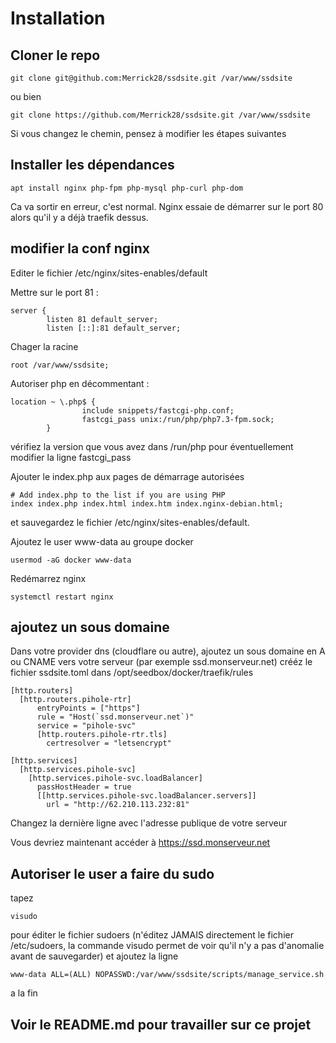# Installation

## Cloner le repo
```
git clone git@github.com:Merrick28/ssdsite.git /var/www/ssdsite
```
ou bien
```
git clone https://github.com/Merrick28/ssdsite.git /var/www/ssdsite
```

Si vous changez le chemin, pensez à modifier les étapes suivantes


## Installer les dépendances

```
apt install nginx php-fpm php-mysql php-curl php-dom
```
Ca va sortir en erreur, c'est normal. Nginx essaie de démarrer sur le port 80 alors qu'il y a déjà traefik dessus. 
## modifier la conf nginx

Editer le fichier /etc/nginx/sites-enables/default

Mettre sur le port 81 :
```
server {
        listen 81 default_server;
        listen [::]:81 default_server;
```
Chager la racine
```
root /var/www/ssdsite;
```
Autoriser php en décommentant :
```
location ~ \.php$ {
                include snippets/fastcgi-php.conf;
                fastcgi_pass unix:/run/php/php7.3-fpm.sock;
        }
```
vérifiez la version que vous avez dans /run/php pour éventuellement modifier la ligne fastcgi_pass

Ajouter le index.php aux pages de démarrage autorisées
``` 
# Add index.php to the list if you are using PHP
index index.php index.html index.htm index.nginx-debian.html;
```
et sauvegardez le fichier /etc/nginx/sites-enables/default.


Ajoutez le user www-data au groupe docker
```
usermod -aG docker www-data
```

Redémarrez nginx
```
systemctl restart nginx
```

## ajoutez un sous domaine
Dans votre provider dns (cloudflare ou autre), ajoutez un sous domaine en A ou CNAME vers votre serveur (par exemple ssd.monserveur.net)
crééz le fichier ssdsite.toml dans /opt/seedbox/docker/traefik/rules
```
[http.routers]
  [http.routers.pihole-rtr]
      entryPoints = ["https"]
      rule = "Host(`ssd.monserveur.net`)"
      service = "pihole-svc"
      [http.routers.pihole-rtr.tls]
        certresolver = "letsencrypt"

[http.services]
  [http.services.pihole-svc]
    [http.services.pihole-svc.loadBalancer]
      passHostHeader = true
      [[http.services.pihole-svc.loadBalancer.servers]]
        url = "http://62.210.113.232:81"
```
Changez la dernière ligne avec l'adresse publique de votre serveur

Vous devriez maintenant accéder à https://ssd.monserveur.net

## Autoriser le user a faire du sudo

tapez 
```
visudo
```
pour éditer le fichier sudoers 
(n'éditez JAMAIS directement le fichier /etc/sudoers, la commande visudo permet de voir qu'il n'y a pas d'anomalie avant de sauvegarder)
et ajoutez la ligne
```
www-data ALL=(ALL) NOPASSWD:/var/www/ssdsite/scripts/manage_service.sh
```
a la fin

## Voir le README.md pour travailler sur ce projet

